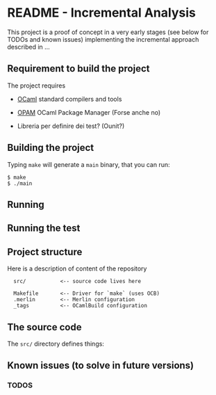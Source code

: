 # README - Incremental Analysis


This project is a proof of concept in a very early stages (see below
for TODOs and known issues) implementing the incremental approach
described in ...

## Requirement to build the project #

The project requires

- [OCaml](http://www.ocaml.org/) standard compilers and tools

- [OPAM](https://opam.ocaml.org/) OCaml Package Manager (Forse anche no)

- Libreria per definire dei test? (Ounit?)


## Building the project #

Typing `make` will generate a `main` binary, that you can run:
```
$ make
$ ./main
```


## Running #

## Running the test #


## Project structure #

Here is a description of content of the repository

      src/           <-- source code lives here

      Makefile       <-- Driver for `make` (uses OCB)
      .merlin        <-- Merlin configuration
      _tags          <-- OCamlBuild configuration


## The source code

The `src/` directory defines things:


## Known issues (to solve in future versions)


### TODOS #
